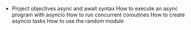 - Project objectives
async and await syntax
How to execute an async program with asyncio
How to run concurrent coroutines
How to create asyncio tasks
How to use the random module
